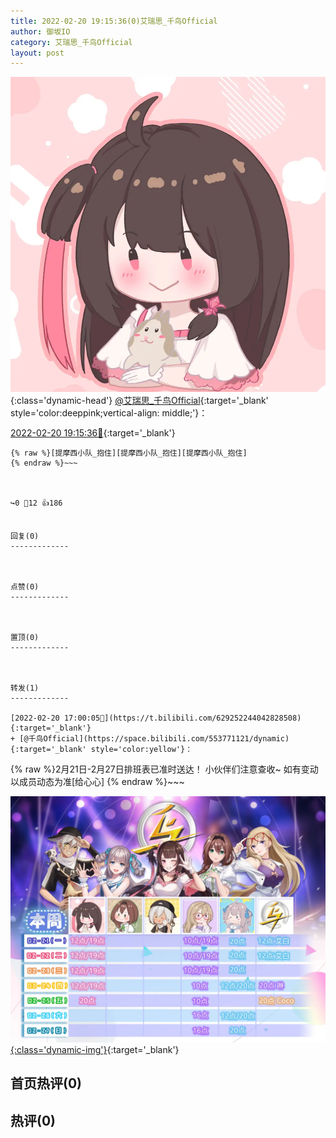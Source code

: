 ```yaml
---
title: 2022-02-20 19:15:36(0)艾瑞思_千鸟Official
author: 御坂IO
category: 艾瑞思_千鸟Official
layout: post
---
```


![img](/images/7e08840c56f251de28bdf766b647bd5fe9a5d50a.jpg){:class='dynamic-head'}
[@艾瑞思_千鸟Official](https://space.bilibili.com/1090010845/dynamic){:target='_blank' style='color:deeppink;vertical-align: middle;'}：

[2022-02-20 19:15:36🔗](https://t.bilibili.com/629287166423194044){:target='_blank'}

~~~
{% raw %}[提摩西小队_抱住][提摩西小队_抱住][提摩西小队_抱住]
{% endraw %}~~~



↪️0 💬12 👍186


回复(0)
-------------



点赞(0)
-------------



置顶(0)
-------------



转发(1)
-------------

[2022-02-20 17:00:05🔗](https://t.bilibili.com/629252244042828508){:target='_blank'}
+ [@千鸟Official](https://space.bilibili.com/553771121/dynamic){:target='_blank' style='color:yellow'}：
~~~
{% raw %}2月21日-2月27日排班表已准时送达！
小伙伴们注意查收~
如有变动以成员动态为准[给心心]
{% endraw %}~~~


[![img](/images/3dbcad6edad8da305162a39a35452f8ab26b0815.jpg){:class='dynamic-img'}](/images/3dbcad6edad8da305162a39a35452f8ab26b0815.jpg){:target='_blank'}




首页热评(0)
-------------



热评(0)
-------------



